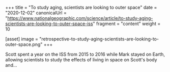 +++
title = "To study aging, scientists are looking to outer space"
date = "2020-12-02"
canonicalUrl = "https://www.nationalgeographic.com/science/article/to-study-aging-scientists-are-looking-to-outer-space-iss"
fragment = "content"
weight = 10

[asset]
    image = "retrospective-to-study-aging-scientists-are-looking-to-outer-space.png"
+++

Scott spent a year on the ISS from 2015 to 2016 while Mark stayed on Earth, 
allowing scientists to study the effects of living in space on Scott's body 
and...
